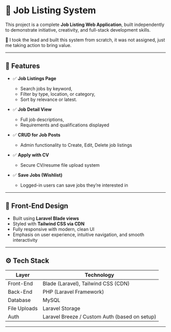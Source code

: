 # 💼 Job Listing System

This project is a complete **Job Listing Web Application**, built independently to demonstrate initiative, creativity, and full-stack development skills.

🚀 I took the lead and built this system from scratch, it was not assigned, just me taking action to bring value.

---

## 🌟 Features

- ✅ **Job Listings Page**  
  - Search jobs by keyword,
  - Filter by type, location, or category,  
  - Sort by relevance or latest.

- ✅ **Job Detail View**  
  - Full job descriptions,  
  - Requirements and qualifications displayed

- ✅ **CRUD for Job Posts**  
  - Admin functionality to Create, Edit, Delete job listings

- ✅ **Apply with CV**  
  - Secure CV/resume file upload system

- ✅ **Save Jobs (Wishlist)**  
  - Logged-in users can save jobs they’re interested in

---

## 🎨 Front-End Design

- Built using **Laravel Blade views**  
- Styled with **Tailwind CSS via CDN**  
- Fully responsive with modern, clean UI  
- Emphasis on user experience, intuitive navigation, and smooth interactivity

---

## ⚙️ Tech Stack

| Layer        | Technology            |
|--------------|------------------------|
| Front-End    | Blade (Laravel), Tailwind CSS (CDN) |
| Back-End     | PHP (Laravel Framework) |
| Database     | MySQL                 |
| File Uploads | Laravel Storage        |
| Auth         | Laravel Breeze / Custom Auth (based on setup) |

---

